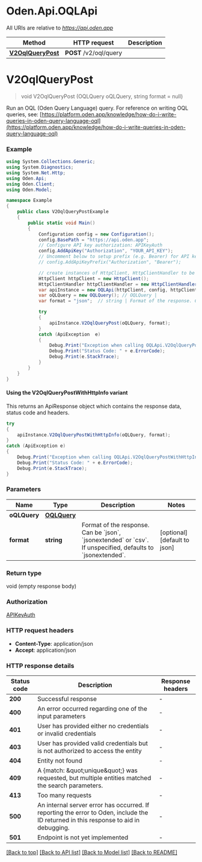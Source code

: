 # Oden.Api.OQLApi

All URIs are relative to *https://api.oden.app*

| Method | HTTP request | Description |
|--------|--------------|-------------|
| [**V2OqlQueryPost**](OQLApi.md#v2oqlquerypost) | **POST** /v2/oql/query |  |

<a id="v2oqlquerypost"></a>
# **V2OqlQueryPost**
> void V2OqlQueryPost (OQLQuery oQLQuery, string format = null)



Run an OQL (Oden Query Language) query.  For reference on writing OQL queries, see:  [https://platform.oden.app/knowledge/how-do-i-write-queries-in-oden-query-language-oql](https://platform.oden.app/knowledge/how-do-i-write-queries-in-oden-query-language-oql) 

### Example
```csharp
using System.Collections.Generic;
using System.Diagnostics;
using System.Net.Http;
using Oden.Api;
using Oden.Client;
using Oden.Model;

namespace Example
{
    public class V2OqlQueryPostExample
    {
        public static void Main()
        {
            Configuration config = new Configuration();
            config.BasePath = "https://api.oden.app";
            // Configure API key authorization: APIKeyAuth
            config.AddApiKey("Authorization", "YOUR_API_KEY");
            // Uncomment below to setup prefix (e.g. Bearer) for API key, if needed
            // config.AddApiKeyPrefix("Authorization", "Bearer");

            // create instances of HttpClient, HttpClientHandler to be reused later with different Api classes
            HttpClient httpClient = new HttpClient();
            HttpClientHandler httpClientHandler = new HttpClientHandler();
            var apiInstance = new OQLApi(httpClient, config, httpClientHandler);
            var oQLQuery = new OQLQuery(); // OQLQuery | 
            var format = "json";  // string | Format of the response. Can be `json`, `jsonextended` or `csv`. If unspecified, defaults to `jsonextended`.  (optional)  (default to json)

            try
            {
                apiInstance.V2OqlQueryPost(oQLQuery, format);
            }
            catch (ApiException  e)
            {
                Debug.Print("Exception when calling OQLApi.V2OqlQueryPost: " + e.Message);
                Debug.Print("Status Code: " + e.ErrorCode);
                Debug.Print(e.StackTrace);
            }
        }
    }
}
```

#### Using the V2OqlQueryPostWithHttpInfo variant
This returns an ApiResponse object which contains the response data, status code and headers.

```csharp
try
{
    apiInstance.V2OqlQueryPostWithHttpInfo(oQLQuery, format);
}
catch (ApiException e)
{
    Debug.Print("Exception when calling OQLApi.V2OqlQueryPostWithHttpInfo: " + e.Message);
    Debug.Print("Status Code: " + e.ErrorCode);
    Debug.Print(e.StackTrace);
}
```

### Parameters

| Name | Type | Description | Notes |
|------|------|-------------|-------|
| **oQLQuery** | [**OQLQuery**](OQLQuery.md) |  |  |
| **format** | **string** | Format of the response. Can be &#x60;json&#x60;, &#x60;jsonextended&#x60; or &#x60;csv&#x60;. If unspecified, defaults to &#x60;jsonextended&#x60;.  | [optional] [default to json] |

### Return type

void (empty response body)

### Authorization

[APIKeyAuth](../README.md#APIKeyAuth)

### HTTP request headers

 - **Content-Type**: application/json
 - **Accept**: application/json


### HTTP response details
| Status code | Description | Response headers |
|-------------|-------------|------------------|
| **200** | Successful response |  -  |
| **400** | An error occurred regarding one of the input parameters |  -  |
| **401** | User has provided either no credentials or invalid credentials |  -  |
| **403** | User has provided valid credentials but is not authorized to access the entity  |  -  |
| **404** | Entity not found |  -  |
| **409** | A {match: \&quot;unique\&quot;} was requested, but multiple entities matched the search parameters.  |  -  |
| **413** | Too many requests |  -  |
| **500** | An internal server error has occurred. If reporting the error to Oden, include the ID returned in this response to aid in debugging.  |  -  |
| **501** | Endpoint is not yet implemented |  -  |

[[Back to top]](#) [[Back to API list]](../README.md#documentation-for-api-endpoints) [[Back to Model list]](../README.md#documentation-for-models) [[Back to README]](../README.md)

